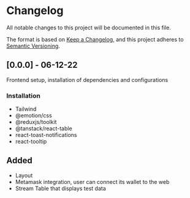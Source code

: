# Changelog

All notable changes to this project will be documented in this file.

The format is based on [Keep a Changelog](https://keepachangelog.com/en/1.0.0/),
and this project adheres to [Semantic Versioning](https://semver.org/spec/v2.0.0.html).

## [0.0.0] - 06-12-22

Frontend setup, installation of dependencies and configurations

### Installation
- Tailwind
- @emotion/css
- @reduxjs/toolkit
- @tanstack/react-table
- react-toast-notifications
- react-tooltip

## Added
- Layout
- Metamask integration, user can connect its wallet to the web
- Stream Table that displays test data